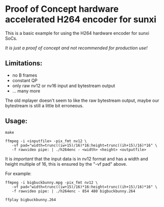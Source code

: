 Proof of Concept hardware accelerated H264 encoder for sunxi
============================================================

This is a basic example for using the H264 hardware encoder for sunxi SoCs.

*It is just a proof of concept and not recommended for production use!*

Limitations:
------------

- no B frames
- constant QP
- only raw nv12 or nv16 input and bytestream output
- ... many more

The old mplayer doesn't seem to like the raw bytestream output, maybe our
bytestream is still a little bit erroneous.


Usage:
------

    make

    ffmpeg -i <inputfile> -pix_fmt nv12 \
       -vf pad="width=trunc((iw+15)/16)*16:height=trunc((ih+15)/16)*16" \
       -f rawvideo pipe: | ./h264enc - <width> <height> <outputfile>

It is *important* that the input data is in nv12 format and has a width and
height multiple of 16, this is ensured by the "-vf pad" above.

For example:

    ffmpeg -i bigbuckbunny.mpg -pix_fmt nv12 \
       -vf pad="width=trunc((iw+15)/16)*16:height=trunc((ih+15)/16)*16" \
       -f rawvideo pipe: | ./h264enc - 854 480 bigbuckbunny.264

    ffplay bigbuckbunny.264
